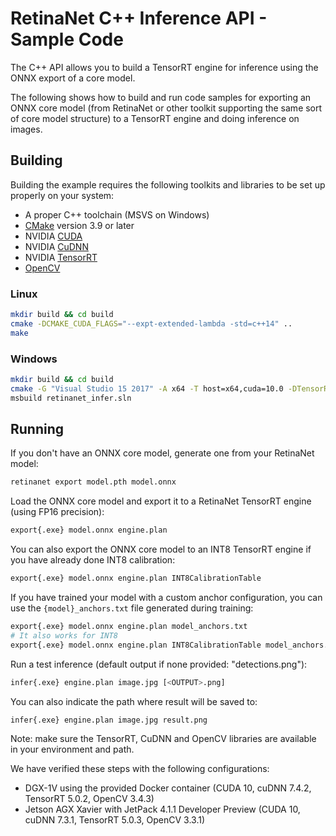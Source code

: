 # RetinaNet C++ Inference API - Sample Code

The C++ API allows you to build a TensorRT engine for inference using the ONNX export of a core model.

The following shows how to build and run code samples for exporting an ONNX core model (from RetinaNet or other toolkit supporting the same sort of core model structure) to a TensorRT engine and doing inference on images.

## Building

Building the example requires the following toolkits and libraries to be set up properly on your system:
* A proper C++ toolchain (MSVS on Windows)
* [CMake](https://cmake.org/download/) version 3.9 or later
* NVIDIA [CUDA](https://developer.nvidia.com/cuda-toolkit)
* NVIDIA [CuDNN](https://developer.nvidia.com/cudnn)
* NVIDIA [TensorRT](https://developer.nvidia.com/tensorrt)
* [OpenCV](https://opencv.org/releases.html)

### Linux
```bash
mkdir build && cd build
cmake -DCMAKE_CUDA_FLAGS="--expt-extended-lambda -std=c++14" ..
make
```

### Windows
```bash
mkdir build && cd build
cmake -G "Visual Studio 15 2017" -A x64 -T host=x64,cuda=10.0 -DTensorRT_DIR="C:\path\to\tensorrt" -DOpenCV_DIR="C:\path\to\opencv\build" ..
msbuild retinanet_infer.sln
```

## Running

If you don't have an ONNX core model, generate one from your RetinaNet model:
```bash
retinanet export model.pth model.onnx
```

Load the ONNX core model and export it to a RetinaNet TensorRT engine (using FP16 precision):
```bash
export{.exe} model.onnx engine.plan
```

You can also export the ONNX core model to an INT8 TensorRT engine if you have already done INT8 calibration:
```bash
export{.exe} model.onnx engine.plan INT8CalibrationTable
```

If you have trained your model with a custom anchor configuration, you can use the `{model}_anchors.txt` file generated during training:

```bash
export{.exe} model.onnx engine.plan model_anchors.txt
# It also works for INT8
export{.exe} model.onnx engine.plan INT8CalibrationTable model_anchors.txt
```

Run a test inference (default output if none provided: "detections.png"):
```bash
infer{.exe} engine.plan image.jpg [<OUTPUT>.png]
```

You can also indicate the path where result will be saved to:
```bash
infer{.exe} engine.plan image.jpg result.png
```

Note: make sure the TensorRT, CuDNN and OpenCV libraries are available in your environment and path.

We have verified these steps with the following configurations:
* DGX-1V using the provided Docker container (CUDA 10, cuDNN 7.4.2, TensorRT 5.0.2, OpenCV 3.4.3)
* Jetson AGX Xavier with JetPack 4.1.1 Developer Preview (CUDA 10, cuDNN 7.3.1, TensorRT 5.0.3, OpenCV 3.3.1)




